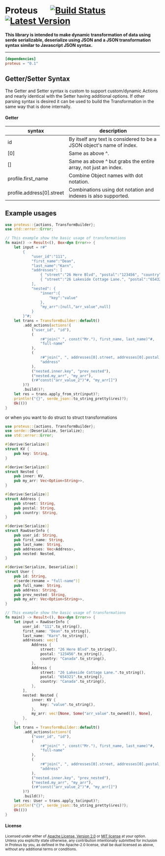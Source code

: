 # Proteus &emsp; [![Build Status]][travis] [![Latest Version]][crates.io]

[Build Status]: https://api.travis-ci.org/rust-playground/proteus.svg?branch=master
[travis]: https://travis-ci.org/rust-playground/proteus
[Latest Version]: https://img.shields.io/crates/v/proteus.svg
[crates.io]: https://crates.io/crates/proteus

**This library is intended to make dynamic transformation of data using serde serializable, deserialize using JSON and a 
JSON transformation syntax similar to Javascript JSON syntax.**

---

```toml
[dependencies]
proteus = "0.1"
```

## Getter/Setter Syntax
The Getter and Setter syntax is custom to support custom/dynamic Actions and nearly identical with the Setter having 
additional options. If other parsing syntax is desired it can be used to build the Transformation in the same way that
is done internally.

#### Getter
| syntax | description |
---------|-------------|
| id | By itself any text is considered to be a JSON object's name of index. |
| [0] | Same as above ^. |
| [] | Same as above ^ but grabs the entire array, not just an index. |
| profile.first_name | Combine Object names with dot notation. |
| profile.address[0].street | Combinations using dot notation and indexes is also supported. |




## Example usages
```rust
use proteus::{actions, TransformBuilder};
use std::error::Error;

// This example show the basic usage of transformations
fn main() -> Result<(), Box<dyn Error>> {
    let input = r#"
        {
            "user_id":"111",
            "first_name":"Dean",
            "last_name":"Karn",
            "addresses": [
                { "street":"26 Here Blvd", "postal":"123456", "country":"Canada", "primary":true },
                { "street":"26 Lakeside Cottage Lane.", "postal":"654321", "country":"Canada" }
            ],
            "nested": {
                "inner":{
                    "key":"value"
                },
                "my_arr":[null,"arr_value",null]
            }
        }"#;
    let trans = TransformBuilder::default()
        .add_actions(actions!(
            ("user_id", "id"),
            (
                r#"join(" ", const("Mr."), first_name, last_name)"#,
                "full-name"
            ),
            (
                r#"join(", ", addresses[0].street, addresses[0].postal, addresses[0].country)"#,
                "address"
            ),
            ("nested.inner.key", "prev_nested"),
            ("nested.my_arr", "my_arr"),
            (r#"const("arr_value_2")"#, "my_arr[]")
        )?)
        .build()?;
    let res = trans.apply_from_str(input)?;
    println!("{}", serde_json::to_string_pretty(&res)?);
    Ok(())
}
```

or when you want to do struct to struct transformations

```rust
use proteus::{actions, TransformBuilder};
use serde::{Deserialize, Serialize};
use std::error::Error;

#[derive(Serialize)]
struct KV {
    pub key: String,
}

#[derive(Serialize)]
struct Nested {
    pub inner: KV,
    pub my_arr: Vec<Option<String>>,
}

#[derive(Serialize)]
struct Address {
    pub street: String,
    pub postal: String,
    pub country: String,
}

#[derive(Serialize)]
struct RawUserInfo {
    pub user_id: String,
    pub first_name: String,
    pub last_name: String,
    pub addresses: Vec<Address>,
    pub nested: Nested,
}

#[derive(Serialize, Deserialize)]
struct User {
    pub id: String,
    #[serde(rename = "full-name")]
    pub full_name: String,
    pub address: String,
    pub prev_nested: String,
    pub my_arr: Vec<Option<String>>,
}

// This example show the basic usage of transformations
fn main() -> Result<(), Box<dyn Error>> {
    let input = RawUserInfo {
        user_id: "111".to_string(),
        first_name: "Dean".to_string(),
        last_name: "Karn".to_string(),
        addresses: vec![
            Address {
                street: "26 Here Blvd".to_string(),
                postal: "123456".to_string(),
                country: "Canada".to_string(),
            },
            Address {
                street: "26 Lakeside Cottage Lane.".to_string(),
                postal: "654321".to_string(),
                country: "Canada".to_string(),
            },
        ],
        nested: Nested {
            inner: KV {
                key: "value".to_string(),
            },
            my_arr: vec![None, Some("arr_value".to_owned()), None],
        },
    };
    let trans = TransformBuilder::default()
        .add_actions(actions!(
            ("user_id", "id"),
            (
                r#"join(" ", const("Mr."), first_name, last_name)"#,
                "full-name"
            ),
            (
                r#"join(", ", addresses[0].street, addresses[0].postal, addresses[0].country)"#,
                "address"
            ),
            ("nested.inner.key", "prev_nested"),
            ("nested.my_arr", "my_arr"),
            (r#"const("arr_value_2")"#, "my_arr[]")
        )?)
        .build()?;
    let res: User = trans.apply_to(input)?;
    println!("{}", serde_json::to_string_pretty(&res)?);
    Ok(())
}
```

#### License

<sup>
Licensed under either of <a href="LICENSE-APACHE">Apache License, Version
2.0</a> or <a href="LICENSE-MIT">MIT license</a> at your option.
</sup>

<br>

<sub>
Unless you explicitly state otherwise, any contribution intentionally submitted
for inclusion in Proteus by you, as defined in the Apache-2.0 license, shall be
dual licensed as above, without any additional terms or conditions.
</sub>